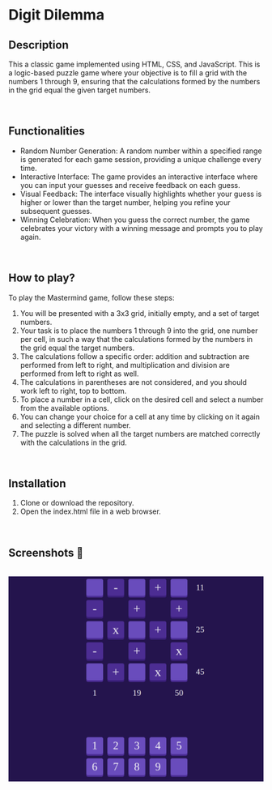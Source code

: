 # **Digit Dilemma** 



## **Description**
This a classic game implemented using HTML, CSS, and JavaScript. This is a logic-based puzzle game where your objective is to fill a grid with the numbers 1 through 9, ensuring that the calculations formed by the numbers in the grid equal the given target numbers.



<br>

## **Functionalities**

- Random Number Generation: A random number within a specified range is generated for each game session, providing a unique challenge every time.
- Interactive Interface: The game provides an interactive interface where you can input your guesses and receive feedback on each guess.
- Visual Feedback: The interface visually highlights whether your guess is higher or lower than the target number, helping you refine your subsequent guesses.
- Winning Celebration: When you guess the correct number, the game celebrates your victory with a winning message and prompts you to play again.

<br>

## **How to play?**
To play the Mastermind game, follow these steps:

1. You will be presented with a 3x3 grid, initially empty, and a set of target numbers.
2. Your task is to place the numbers 1 through 9 into the grid, one number per cell, in such a way that the calculations formed by the numbers in the grid equal the target numbers.
3. The calculations follow a specific order: addition and subtraction are performed from left to right, and multiplication and division are performed from left to right as well.
4. The calculations in parentheses are not considered, and you should work left to right, top to bottom.
5. To place a number in a cell, click on the desired cell and select a number from the available options.
6. You can change your choice for a cell at any time by clicking on it again and selecting a different number.
7. The puzzle is solved when all the target numbers are matched correctly with the calculations in the grid.

<br>

## **Installation**
1. Clone or download the repository.
2. Open the index.html file in a web browser.


<br>

## **Screenshots 📸**

<br>
<img src="Screenshots/Digit_Dilemma.png" alt="Game Screenshot">



<br>


